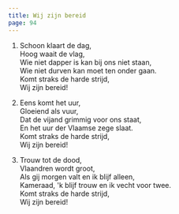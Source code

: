 ```yaml
---
title: Wij zijn bereid
page: 94
---  
```


1. Schoon klaart de dag,  
Hoog waait de vlag,  
Wie niet dapper is kan bij ons niet staan,  
Wie niet durven kan moet ten onder gaan.  
Komt straks de harde strijd,  
Wij zijn bereid!  


2. Eens komt het uur,  
Gloeiend als vuur,  
Dat de vijand grimmig voor ons staat,  
En het uur der Vlaamse zege slaat.  
Komt straks de harde strijd,  
Wij zijn bereid!  


3. Trouw tot de dood,  
Vlaandren wordt groot,  
Als gij morgen valt en ik blijf alleen,  
Kameraad, 'k blijf trouw en ik vecht voor twee.  
Komt straks de harde strijd,  
Wij zijn bereid!  